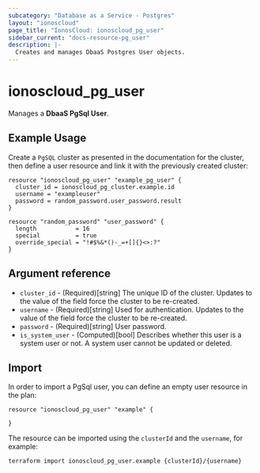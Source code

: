 ```yaml
---
subcategory: "Database as a Service - Postgres"
layout: "ionoscloud"
page_title: "IonosCloud: ionoscloud_pg_user"
sidebar_current: "docs-resource-pg_user"
description: |-
  Creates and manages DbaaS Postgres User objects.
---
```


# ionoscloud\_pg_user

Manages a **DbaaS PgSql User**.

## Example Usage

Create a `PgSQL` cluster as presented in the documentation for the cluster, then define a user resource
and link it with the previously created cluster:

```hcl
resource "ionoscloud_pg_user" "example_pg_user" {
  cluster_id = ionoscloud_pg_cluster.example.id
  username = "exampleuser"
  password = random_password.user_password.result
}

resource "random_password" "user_password" {
  length           = 16
  special          = true
  override_special = "!#$%&*()-_=+[]{}<>:?"
}
```

## Argument reference

* `cluster_id` - (Required)[string] The unique ID of the cluster. Updates to the value of the field force the cluster to be re-created.
* `username` - (Required)[string] Used for authentication. Updates to the value of the field force the cluster to be re-created.
* `password` - (Required)[string] User password.
* `is_system_user` - (Computed)[bool] Describes whether this user is a system user or not. A system user cannot be updated or deleted.

## Import

In order to import a PgSql user, you can define an empty user resource in the plan:

```hcl
resource "ionoscloud_pg_user" "example" {
  
}
```

The resource can be imported using the `clusterId` and the `username`, for example:

```shell
terraform import ionoscloud_pg_user.example {clusterId}/{username}
```
